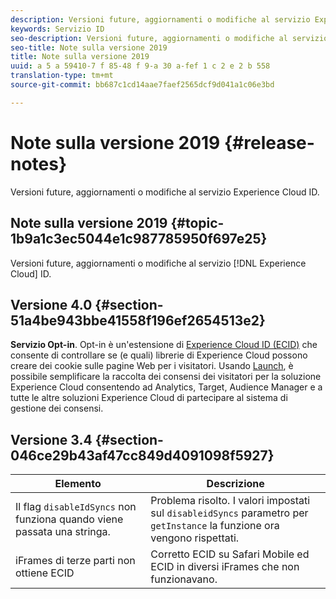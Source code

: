 ```yaml
---
description: Versioni future, aggiornamenti o modifiche al servizio Experience Cloud ID.
keywords: Servizio ID
seo-description: Versioni future, aggiornamenti o modifiche al servizio Experience Cloud ID.
seo-title: Note sulla versione 2019
title: Note sulla versione 2019
uuid: a 5 a 59410-7 f 85-48 f 9-a 30 a-fef 1 c 2 e 2 b 558
translation-type: tm+mt
source-git-commit: bb687c1cd14aae7faef2565dcf9d041a1c06e3bd

---
```



# Note sulla versione 2019 {#release-notes}

Versioni future, aggiornamenti o modifiche al servizio Experience Cloud ID.

## Note sulla versione 2019 {#topic-1b9a1c3ec5044e1c987785950f697e25}

Versioni future, aggiornamenti o modifiche al servizio [!DNL Experience Cloud] ID.

## Versione 4.0 {#section-51a4be943bbe41558f196ef2654513e2}

**Servizio Opt-in**. Opt-in è un&#39;estensione di [Experience Cloud ID (ECID)](https://marketing.adobe.com/resources/help/en_US/mcvid/) che consente di controllare se (e quali) librerie di Experience Cloud possono creare dei cookie sulle pagine Web per i visitatori. Usando [Launch](https://docs.adobelaunch.com/), è possibile semplificare la raccolta dei consensi dei visitatori per la soluzione Experience Cloud consentendo ad Analytics, Target, Audience Manager e a tutte le altre soluzioni Experience Cloud di partecipare al sistema di gestione dei consensi.

## Versione 3.4 {#section-046ce29b43af47cc849d4091098f5927}

| Elemento | Descrizione |
|---|---|
| Il flag `disableIdSyncs` non funziona quando viene passata una stringa. | Problema risolto. I valori impostati sul `disableidSyncs` parametro per `getInstance` la funzione ora vengono rispettati. |
| iFrames di terze parti non ottiene ECID | Corretto ECID su Safari Mobile ed ECID in diversi iFrames che non funzionavano. |

